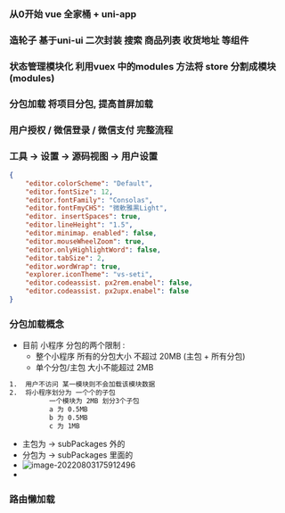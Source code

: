 ###   从0开始 vue 全家桶 + uni-app

###   造轮子 基于uni-ui 二次封装 搜索 商品列表 收货地址 等组件

###   状态管理模块化 利用vuex 中的modules 方法将 store 分割成模块 (modules)

###   分包加载 将项目分包, 提高首屏加载

###   用户授权 / 微信登录 / 微信支付  完整流程 

###  工具 -> 设置 -> 源码视图 -> 用户设置

~~~json
{
	"editor.colorScheme": "Default",
	"editor.fontSize": 12,
	"editor.fontFamily": "Consolas",
	"editor.fontFmyCHS": "微軟雅黒Light",
	"editor. insertSpaces": true,
	"editor.lineHeight": "1.5",
	"editor.minimap. enabled": false,
	"editor.mouseWheelZoom": true,
	"editor.onlyHighlightWord": false,
	"editor.tabSize": 2,
	"editor.wordWrap": true,
	"explorer.iconTheme": "vs-seti",
	"editor.codeassist. px2rem.enabel": false,
	"editor.codeassist. px2upx.enabel": false
}
~~~

###   分包加载概念

- 目前 小程序 分包的两个限制 : 
  - 整个小程序 所有的分包大小 不超过 20MB (主包 + 所有分包)
  - 单个分包/主包  大小不能超过 2MB

```txt
1.  用户不访问 某一模块则不会加载该模块数据
2.  将小程序划分为 一个个的子包
          一个模块为 2MB 划分3个子包
   	      a 为 0.5MB
   	      b 为 0.5MB
   	      c 为 1MB
```

- 主包为 -> subPackages 外的 
- 分包为 -> subPackages 里面的 
- ![image-20220803175912496](C:\Users\23134\AppData\Roaming\Typora\typora-user-images\image-20220803175912496.png)
- 

###   路由懒加载 

